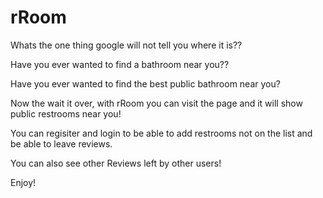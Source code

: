 # rRoom

Whats the one thing google will not tell you where it is??

Have you ever wanted to find a bathroom near you??

Have you ever wanted to find the best public bathroom near you?

Now the wait it over, with rRoom you can visit the page and it will show public restrooms near you!

You can regisiter and login to be able to add restrooms not on the list and be able to leave reviews.

You can also see other Reviews left by other users!

Enjoy!
